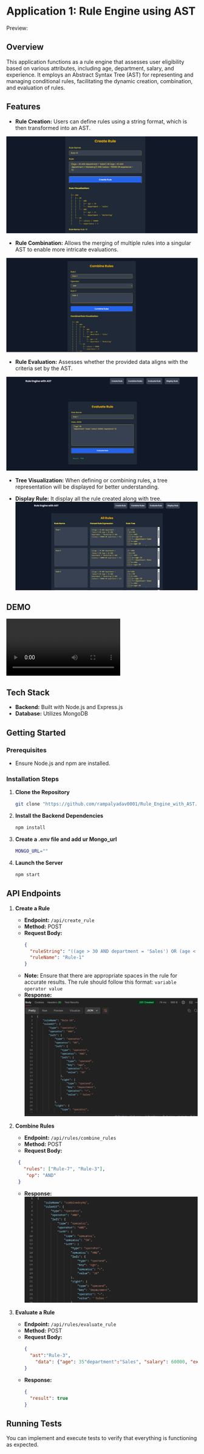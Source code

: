 
# Application 1: Rule Engine using AST 
Preview: 

## Overview

This application functions as a rule engine that assesses user eligibility based on various attributes, including age, department, salary, and experience. It employs an Abstract Syntax Tree (AST) for representing and managing conditional rules, facilitating the dynamic creation, combination, and evaluation of rules.

## Features

- **Rule Creation:** Users can define rules using a string format, which is then transformed into an AST.

 ![alt text](image.png)

- **Rule Combination:** Allows the merging of multiple rules into a singular AST to enable more intricate evaluations.

![alt text](image-1.png)

- **Rule Evaluation:** Assesses whether the provided data aligns with the criteria set by the AST.

![alt text](image-2.png)

- **Tree Visualization:** When defining or combining rules, a tree representation will be displayed for better understanding.

- **Display Rule:** It display all the rule created along with tree.
![alt text](image-3.png)

## DEMO
<video controls src="Recording 2024-10-22 004936.mp4" title="Title"></video>

## Tech Stack

- **Backend:** Built with Node.js and Express.js
- **Database:** Utilizes MongoDB

## Getting Started

### Prerequisites

- Ensure Node.js and npm are installed.

### Installation Steps

1. **Clone the Repository**
   ```bash
   git clone "https://github.com/rampalyadav0001/Rule_Engine_with_AST.git"
   ```
2. **Install the Backend Dependencies**
   ```bash
   npm install
   ```
2. **Create a .env file and add ur Mongo_url**
   ```bash
   MONGO_URL=""
   ```
4. **Launch the Server**
   ```bash
   npm start
   ```

## API Endpoints

1. **Create a Rule**
   - **Endpoint:** `/api/create_rule`
   - **Method:** POST
   - **Request Body:**
     ```json
     {
       "ruleString": "((age > 30 AND department = 'Sales') OR (age < 25 AND department = 'Marketing')) AND (salary > 50000 OR experience > 5)",
       "ruleName": "Rule-1"
     }
     ```
   - **Note:** Ensure that there are appropriate spaces in the rule for accurate results. The rule should follow this format: 
   `variable operator value`
   - **Response:**
   ![alt text](image-4.png)
   
     
     
2. **Combine Rules**
   - **Endpoint:** `/api/rules/combine_rules`
   - **Method:** POST
   - **Request Body:**
    ```json
     {
       "rules": ["Rule-7", "Rule-3"], 
        "op": "AND"
     }
     ```
   - **Response:**
   ![alt text](image-5.png)



3. **Evaluate a Rule**
   - **Endpoint:** `/api/rules/evaluate_rule`
   - **Method:** POST
   - **Request Body:**
     ```json
     {
       "ast":"Rule-3",
         "data": {"age": 35"department":"Sales", "salary": 60000, "experience": 3}
     }
     ```
   - **Response:**
     ```json
     {
       "result": true
     }
     ```

## Running Tests

You can implement and execute tests to verify that everything is functioning as expected.
